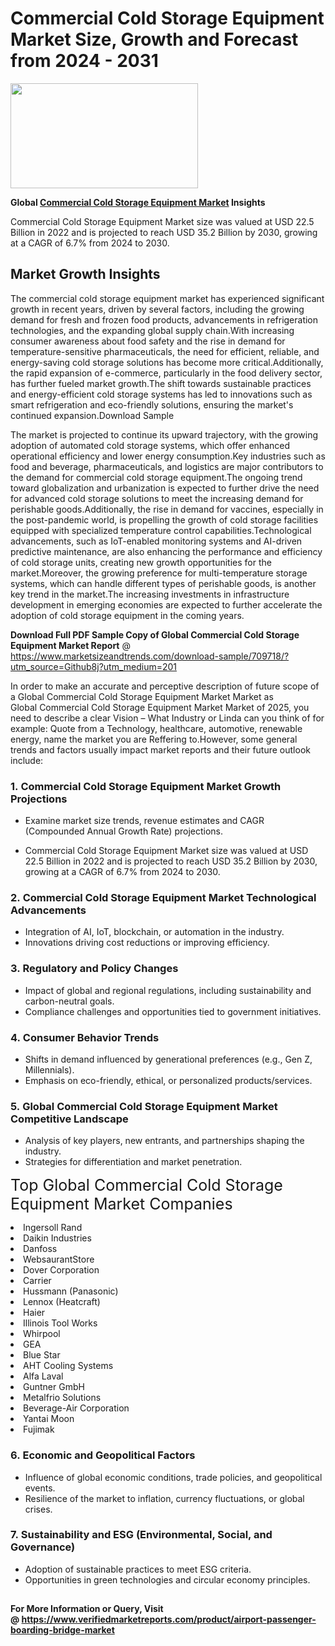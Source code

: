 <H1>Commercial Cold Storage Equipment Market Size, Growth and Forecast from 2024 - 2031</H1><img class="aligncenter size-medium wp-image-584254" src="https://thirdeyenews.in/wp-content/uploads/2024/09/Global-Market-Research-300x168.jpeg" alt="" width="300" height="168" /><p><strong>Global&nbsp;<a href="https://www.marketsizeandtrends.com/download-sample/709718/?utm_source=Github8j?utm_medium=201">Commercial Cold Storage Equipment Market</a> Insights</strong></p><p>Commercial Cold Storage Equipment Market size was valued at USD 22.5 Billion in 2022 and is projected to reach USD 35.2 Billion by 2030, growing at a CAGR of 6.7% from 2024 to 2030.</p><p><h2>Market Growth Insights</h2> <p>The commercial cold storage equipment market has experienced significant growth in recent years, driven by several factors, including the growing demand for fresh and frozen food products, advancements in refrigeration technologies, and the expanding global supply chain.With increasing consumer awareness about food safety and the rise in demand for temperature-sensitive pharmaceuticals, the need for efficient, reliable, and energy-saving cold storage solutions has become more critical.Additionally, the rapid expansion of e-commerce, particularly in the food delivery sector, has further fueled market growth.The shift towards sustainable practices and energy-efficient cold storage systems has led to innovations such as smart refrigeration and eco-friendly solutions, ensuring the market's continued expansion.Download Sample</p> <p>The market is projected to continue its upward trajectory, with the growing adoption of automated cold storage systems, which offer enhanced operational efficiency and lower energy consumption.Key industries such as food and beverage, pharmaceuticals, and logistics are major contributors to the demand for commercial cold storage equipment.The ongoing trend toward globalization and urbanization is expected to further drive the need for advanced cold storage solutions to meet the increasing demand for perishable goods.Additionally, the rise in demand for vaccines, especially in the post-pandemic world, is propelling the growth of cold storage facilities equipped with specialized temperature control capabilities.Technological advancements, such as IoT-enabled monitoring systems and AI-driven predictive maintenance, are also enhancing the performance and efficiency of cold storage units, creating new growth opportunities for the market.Moreover, the growing preference for multi-temperature storage systems, which can handle different types of perishable goods, is another key trend in the market.The increasing investments in infrastructure development in emerging economies are expected to further accelerate the adoption of cold storage equipment in the coming years.</p><p><span class=""><strong>Download Full PDF Sample Copy of Global Commercial Cold Storage Equipment Market Report</strong> @ <a href="https://www.marketsizeandtrends.com/download-sample/709718/?utm_source=Github8j?utm_medium=201" target="_blank">https://www.marketsizeandtrends.com/download-sample/709718/?utm_source=Github8j?utm_medium=201</a></span></p><p>In order to make an accurate and perceptive description of future scope of a Global&nbsp;Commercial Cold Storage Equipment Market Market as Global&nbsp;Commercial Cold Storage Equipment Market Market of 2025, you need to describe a clear Vision &ndash; What Industry or Linda can you think of for example: Quote from a Technology, healthcare, automotive, renewable energy, name the market you are Reffering to.However, some general trends and factors usually impact market reports and their future outlook include:</p><h3>1.&nbsp;<strong>Commercial Cold Storage Equipment Market Growth Projections</strong></h3><ul><li>Examine market size trends, revenue estimates and CAGR (Compounded Annual Growth Rate) projections.</li><li><p>Commercial Cold Storage Equipment Market size was valued at USD 22.5 Billion in 2022 and is projected to reach USD 35.2 Billion by 2030, growing at a CAGR of 6.7% from 2024 to 2030.</p></li></ul><h3>2.&nbsp;<strong>Commercial Cold Storage Equipment Market Technological Advancements</strong></h3><ul><li>Integration of AI, IoT, blockchain, or automation in the industry.</li><li>Innovations driving cost reductions or improving efficiency.</li></ul><h3>3.&nbsp;<strong>Regulatory and Policy Changes</strong></h3><ul><li>Impact of global and regional regulations, including sustainability and carbon-neutral goals.</li><li>Compliance challenges and opportunities tied to government initiatives.</li></ul><h3>4.&nbsp;<strong>Consumer Behavior Trends</strong></h3><ul><li>Shifts in demand influenced by generational preferences (e.g., Gen Z, Millennials).</li><li>Emphasis on eco-friendly, ethical, or personalized products/services.</li></ul><h3>5.&nbsp;<strong>Global Commercial Cold Storage Equipment Market Competitive Landscape</strong></h3><ul><li>Analysis of key players, new entrants, and partnerships shaping the industry.</li><li>Strategies for differentiation and market penetration.</li></ul><p data-pm-slice="1 1 []"><span style="color: inherit; font-family: inherit; font-size: 25px;">Top Global Commercial Cold Storage Equipment Market Companies</span></p><div class="" data-test-id=""><p><li>Ingersoll Rand</li><li> Daikin Industries</li><li> Danfoss</li><li> WebsaurantStore</li><li> Dover Corporation</li><li> Carrier</li><li> Hussmann (Panasonic)</li><li> Lennox (Heatcraft)</li><li> Haier</li><li> Illinois Tool Works</li><li> Whirpool</li><li> GEA</li><li> Blue Star</li><li> AHT Cooling Systems</li><li> Alfa Laval</li><li> Guntner GmbH</li><li> Metalfrio Solutions</li><li> Beverage-Air Corporation</li><li> Yantai Moon</li><li> Fujimak</li></p></div><h3>6.&nbsp;<strong>Economic and Geopolitical Factors</strong></h3><ul><li>Influence of global economic conditions, trade policies, and geopolitical events.</li><li>Resilience of the market to inflation, currency fluctuations, or global crises.</li></ul><h3>7.&nbsp;<strong>Sustainability and ESG (Environmental, Social, and Governance)</strong></h3><ul><li>Adoption of sustainable practices to meet ESG criteria.</li><li>Opportunities in green technologies and circular economy principles.</li></ul><h2><strong style="font-size: 14px;">For More Information or Query, Visit @&nbsp;</strong><a style="background-color: #ffffff; font-size: 14px;" href="https://www.marketsizeandtrends.com/report/commercial-cold-storage-equipment-market/" target="_blank">https://www.verifiedmarketreports.com/product/airport-passenger-boarding-bridge-market</a></h2>